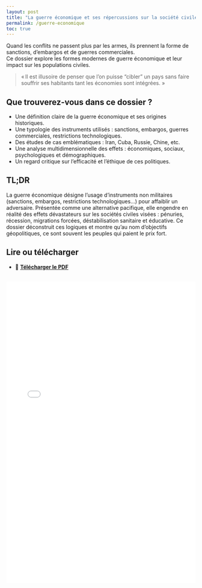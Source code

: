 ```yaml
---
layout: post
title: "La guerre économique et ses répercussions sur la société civile"
permalink: /guerre-economique
toc: true
---
```



Quand les conflits ne passent plus par les armes, ils prennent la forme de sanctions, d’embargos et de guerres commerciales.  
Ce dossier explore les formes modernes de guerre économique et leur impact sur les populations civiles.

> « Il est illusoire de penser que l’on puisse “cibler” un pays sans faire souffrir ses habitants tant les économies sont intégrées. »

## Que trouverez-vous dans ce dossier ?

- Une définition claire de la guerre économique et ses origines historiques.
- Une typologie des instruments utilisés : sanctions, embargos, guerres commerciales, restrictions technologiques.
- Des études de cas emblématiques : Iran, Cuba, Russie, Chine, etc.
- Une analyse multidimensionnelle des effets : économiques, sociaux, psychologiques et démographiques.
- Un regard critique sur l’efficacité et l’éthique de ces politiques.

## TL;DR

La guerre économique désigne l’usage d’instruments non militaires (sanctions, embargos, restrictions technologiques…) pour affaiblir un adversaire. Présentée comme une alternative pacifique, elle engendre en réalité des effets dévastateurs sur les sociétés civiles visées : pénuries, récession, migrations forcées, déstabilisation sanitaire et éducative. Ce dossier déconstruit ces logiques et montre qu’au nom d’objectifs géopolitiques, ce sont souvent les peuples qui paient le prix fort.

## Lire ou télécharger

- 📄 **[Télécharger le PDF](assets/pdf/sanctions.pdf)**

<iframe
  src="/assets/pdf/sanctions.pdf#toolbar=0"
  width="100%"
  height="800"
  style="border: none; margin-top: 1rem;"
  title="Guerre économique – dossier PDF">
</iframe>
